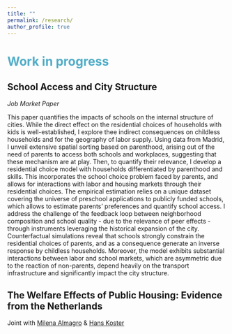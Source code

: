 ```yaml
---
title: ""
permalink: /research/
author_profile: true
---
```


# <span style="color:#52adc8"> Work in progress </span>

## School Access and City Structure
*Job Market Paper*

This paper quantifies the impacts of schools on the internal structure of cities. While the direct effect on the residential choices of households with kids is well-established, I explore thee indirect consequences on childless households and for the geography of labor supply. Using data from Madrid, I unveil extensive spatial sorting based on parenthood, arising out of the need of parents to access both schools and workplaces, suggesting that these mechanism are at play. Then, to quantify their relevance, I develop a residential choice model with households differentiated by parenthood and skills. This incorporates the school choice problem faced by parents, and allows for interactions with labor and housing markets through their residential choices. The empirical estimation relies on a unique dataset covering the universe of preschool applications to publicly funded schools, which allows to estimate parents’ preferences and quantify school access. I address the challenge of the feedback loop between neighborhood composition and school quality - due to the relevance of peer effects - through instruments leveraging the historical expansion of the city. Counterfactual simulations reveal that schools strongly constrain the residential choices of parents, and as a consequence generate an inverse response by childless households. Moreover, the model exhibits substantial interactions between labor and school markets, which are asymmetric due to the reaction of non-parents, depend heavily on the transport infrastructure and significantly impact the city structure.

## The Welfare Effects of Public Housing: Evidence from the Netherlands
Joint with [Milena Almagro](https://www.milena-almagro.com/) & [Hans Koster](https://www.urbaneconomics.nl/)
